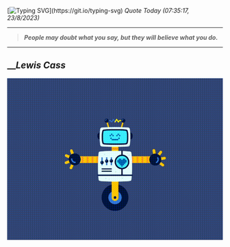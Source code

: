 [![Typing SVG](https://readme-typing-svg.herokuapp.com?font=Press+Start+2P&color=C2F784&size=35&width=900&height=100&lines=Hello+World%2C+I'm+Hung+!)](https://git.io/typing-svg) 
_Quote Today (07:35:17, 23/8/2023)_
___
>**_People may doubt what you say, but they will believe what you do._**
___

## __**_Lewis Cass_**

![RobotDance](src/assets/images/robot-dancing-dribble.gif?style=center)
